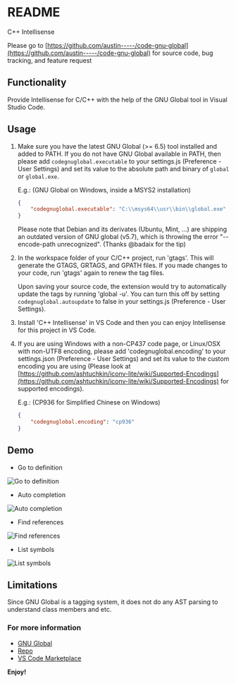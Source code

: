 # README

C++ Intellisense 

Please go to [https://github.com/austin-----/code-gnu-global](https://github.com/austin-----/code-gnu-global) for source code, bug tracking, and feature request

## Functionality
Provide Intellisense for C/C++ with the help of the GNU Global tool in Visual Studio Code.

## Usage
1. Make sure you have the latest GNU Global (>= 6.5) tool installed and added to PATH. If you do not have GNU Global available in PATH, then please add `codegnuglobal.executable` to your settings.js (Preference - User Settings) and set its value to the absolute path and binary of `global` or `global.exe`.
   
   E.g.: (GNU Global on Windows, inside a MSYS2 installation)
   ```JSON
   {
       "codegnuglobal.executable": "C:\\msys64\\usr\\bin\\global.exe"
   }
   ```
   
   Please note that Debian and its derivates (Ubuntu, Mint, ...) are shipping an outdated version of GNU global (v5.7), which is throwing the error "--encode-path unrecognized". (Thanks @badaix for the tip)

2. In the workspace folder of your C/C++ project, run 'gtags'. This will generate the GTAGS, GRTAGS, and GPATH files. If you made changes to your code, run 'gtags' again to renew the tag files.

   Upon saving your source code, the extension would try to automatically update the tags by running 'global -u'. You can turn this off by setting `codegnuglobal.autoupdate` to false in your settings.js (Preference - User Settings).

3. Install 'C++ Intellisense' in VS Code and then you can enjoy Intellisense for this project in VS Code.

4. If you are using Windows with a non-CP437 code page, or Linux/OSX with non-UTF8 encoding, please add 'codegnuglobal.encoding' to your settings.json (Preference - User Settings) and set its value to the custom encoding you are using (Please look at [https://github.com/ashtuchkin/iconv-lite/wiki/Supported-Encodings](https://github.com/ashtuchkin/iconv-lite/wiki/Supported-Encodings) for supported encodings).
   
   E.g.: (CP936 for Simplified Chinese on Windows)
   ```JSON
   {
       "codegnuglobal.encoding": "cp936"
   }
   ```

## Demo
* Go to definition

![Go to definition](screenshots/screen.gif)

* Auto completion

![Auto completion](screenshots/auto_completion.png)

* Find references

![Find references](screenshots/find_ref.png)

* List symbols

![List symbols](screenshots/list_symbols.png)

## Limitations
Since GNU Global is a tagging system, it does not do any AST parsing to understand class members and etc.

### For more information
* [GNU Global](https://www.gnu.org/software/global/)
* [Repo](https://github.com/austin-----/code-gnu-global)
* [VS Code Marketplace](https://marketplace.visualstudio.com/items/austin.code-gnu-global)

**Enjoy!**

